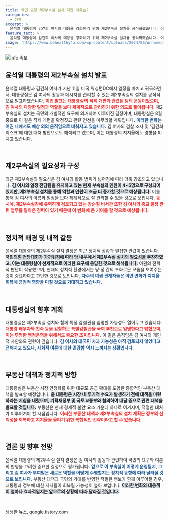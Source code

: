 ```yaml
---
title: 국민 요청 제2부속실 설치 지연 이유는?
categories:
  - 정치
excerpt: >
  윤석열 대통령이 김건희 여사의 대응을 강화하기 위해 제2부속실 설치를 공식화했습니다. 이는 김 여사의 활동 범위 확대와 정치적 지지율을 고려한 결정으로, 여권의 다양한 반응을 이끌고 있습니다.
feature_text: >
  윤석열 대통령이 김건희 여사의 대응을 강화하기 위해 제2부속실 설치를 공식화했습니다. 이는 김 여사의 활동 범위 확대와 정치적 지지율을 고려한 결정으로, 여권의 다양한 반응을 이끌고 있습니다.
image: 'https://www.behealthy4u.com/wp-content/uploads/2024/06/unnamed-file.png'
---
```


<p><img src="https://www.behealthy4u.com/wp-content/uploads/2024/06/unnamed-file.png" alt="info 속보" /></p>

<h2 data-ke-size="size26">윤석열 대통령의 제2부속실 설치 발표</h2>

<p data-ke-size="size16">윤석열 대통령과 김건희 여사가 지난 11일 미국 워싱턴DC에서 일정을 마치고 귀국하면서, 대통령실은 김 여사의 활동과 메시지를 관리할 수 있는 제2부속실의 설치를 공식적으로 발표하였습니다. <b><span style="color: #ee2323;">이번 발표는 대통령실의 직제 개편과 관련된 팀의 운동이었으며, 김 여사의 다양한 일정과 역할을 보다 체계적으로 관리하기 위한 의도로 풀이됩니다.</span></b> 제2부속실의 설치는 국민의 개별적인 요구에 의거하여 이루어진 결정이며, 대통령실은 8월 중으로 이 같은 직제 개편을 확정짓고 관련 인선을 마무리할 계획입니다. <b><span style="color: #1a5490;">이러한 변화는 여권 내에서도 예상 외의 움직임으로 비춰지고 있습니다.</span></b> 김 여사의 검찰 조사 및 '김건희 리스크'에 대한 대처 방안으로도 해석되고 있으며, 이는 대통령의 지지율에도 영향을 미치고 있습니다.</p>

<p data-ke-size="size16">&nbsp;</p>

<h2 data-ke-size="size26">제2부속실의 필요성과 구성</h2>

<p data-ke-size="size16">최근 제2부속실의 필요성은 김 여사의 활동 범위가 넓어짐에 따라 더욱 강조되고 있습니다. <b><span style="background-color: #21538527;">김 여사의 일정 전담팀을 유지하고 있는 현재 부속실의 인원이 4~5명으로 구성되어 있지만, 제2부속실 설치를 통해 역할과 인원이 조금 더 증가할 것으로 예상됩니다.</span></b> 이를 통해 김 여사의 이름과 일정을 보다 체계적으로 잘 관리할 수 있을 것으로 보입니다. <b><span style="color: #ee2323;">동시에, 제2부속실장에 유력하게 검토되고 있는 장순칠 비서관 또한 김 여사의 종교 일정 관련 업무를 맡아온 경력이 있기 때문에 이 변화에 큰 기여를 할 것으로 예상됩니다.</span></b></p>

<p data-ke-size="size16">&nbsp;</p>

<h2 data-ke-size="size26">정치적 배경 및 내적 갈등</h2>

<p data-ke-size="size16">윤석열 대통령의 제2부속실 설치 결정은 최근 정치적 상황과 밀접한 관련이 있습니다. <b><span style="background-color: #21538527;">국민의힘 전당대회가 가까워짐에 따라 당 내부에서 제2부속실 설치의 필요성을 주장하였고, 이는 대통령실이 선제적으로 이러한 요구에 응답한 것으로 해석됩니다.</span></b> 여권의 전략적 판단이 작용했으며, 현재의 정치적 환경에서는 당·정 간의 조화로운 모습을 보여주는 것이 중요하다고 판단한 것으로 보입니다. <b><span style="color: #1a5490;">다수의 여권 관계자들은 이번 변화가 지지율 회복에 긍정적 영향을 미칠 것으로 기대하고 있습니다.</span></b></p>

<p data-ke-size="size16">&nbsp;</p>

<h2 data-ke-size="size26">대통령실의 향후 계획</h2>

<p data-ke-size="size16">대통령실은 제2부속실 설치와 함께 특정 감찰관을 임명할 가능성도 열어두고 있습니다. <b><span style="color: #ee2323;">대통령 배우자와 친족 등을 감찰하는 특별감찰관을 국회 추천으로 임명한다고 밝혔으며, 이는 투명한 행정운영을 위해서도 중요한 조치입니다.</span></b> 이 같은 움직임은 김 여사의 개인적 사안와도 관련이 깊습니다. <b><span style="color: #1a5490;">김 여사의 대국민 사과 가능성은 아직 검토되지 않았다고 전해지고 있으나, 사회적 여론에 대한 민감함 역시 느껴지는 상황입니다.</span></b></p>

<p data-ke-size="size16">&nbsp;</p>

<h2 data-ke-size="size26">부동산 대책과 정치적 방향</h2>

<p data-ke-size="size16">대통령실은 부동산 시장 안정화를 위한 대규모 공급 확대를 포함한 종합적인 부동산 대책을 발표할 예정입니다. <b><span style="background-color: #21538527;">윤 대통령은 시장 내 투기적 수요가 발생하기 전에 대책을 마련하라는 지침을 내렸으며, 기획재정부 및 국토교통부와 협의하여 내달 중으로 관련 대책을 발표할 것입니다.</span></b> 부동산은 현재 경제적 불안 요소 가운데 하나로 여겨지며, 적절한 대처가 이루어져야 할 시점입니다. <b><span style="color: #ee2323;">이러한 부동산 대책과 제2부속실의 설치 계획은 정부의 신뢰성을 회복하고 지지율을 올리기 위한 복합적인 전략이라고 할 수 있습니다.</span></b></p>

<p data-ke-size="size16">&nbsp;</p>

<h2 data-ke-size="size26">결론 및 향후 전망</h2>

<p data-ke-size="size16">윤석열 대통령의 제2부속실 설치 결정은 김 여사의 활동과 관련하여 국민의 요구와 여론의 반영을 고려한 중요한 결정으로 평가됩니다. <b><span style="color: #1a5490;">앞으로 이 부속실이 어떻게 운영될지, 그리고 김 여사가 부여받은 새로운 역할을 어떻게 수행할지는 정치적 동향에 따라 달라질 것으로 보입니다.</span></b> 부동산 대책과 국민의 기대를 반영한 적절한 행보가 함께 이루어질 경우, 대통령과 정부에 대한 지지율이 회복될 가능성이 높아 보입니다. <b><span style="background-color: #21538527;">이러한 변화와 대응책이 얼마나 효과적일지는 앞으로의 상황에 따라 달라질 것입니다.</span></b></p>

<p data-ke-size="size16">&nbsp;</p>
생생한 뉴스, <a href="https://qoogle.tistory.com" rel="dofollow">qoogle.tistory.com</a>


